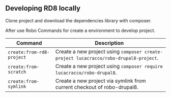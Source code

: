 ## Developing RD8 locally

Clone project and download the dependencies library with composer.

After use Robo Commands for create a environment to develop project.

| Command | Description |
| -------- | -------- |
| `create:from-rd8-project` | Create a new project using `composer create-project lucacracco/robo-drupal8-project`. |
| `create:from-scratch` | Create a new project using `composer require lucacracco/robo-drupal8`. |
| `create:from-symlink` | Create a new project via symlink from current checkout of robo-drupal8. |
 